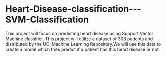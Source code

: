# Heart-Disease-classification---SVM-Classification
This project will focus on predicting heart disease using Support Vector Machine classifier. This project will utilize a dataset of 303 patients and distributed by the UCI Machine Learning Repository.We will use this data to create a model which tries predict if a patient has this heart disease or not. 
